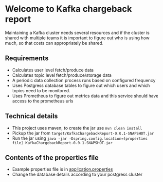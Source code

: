 # Welcome to Kafka chargeback report 
Maintaining a Kafka cluster needs several resources 
and if the cluster is shared with multiple teams it is important
to figure out who is using how much, so that costs can appropriately be shared.

## Requirements
- Calculates user level fetch/produce data
- Calculates topic level fetch/produce/storage data
- A periodic data collection process runs based on configured frequency
- Uses Postgress database tables to figure out which users and which topics need to be monitored.
- Uses Prometheus to figure out metrics data and this service should have access to the prometheus urls

## Technical details 
- This project uses maven, to create the jar use `mvn clean install`
- Pickup the jar from `target/KafkaChargebackReport-0.0.1-SNAPSHOT.jar`
- Run the jar using `java -jar -Dspring.config.location=[properties file] KafkaChargebackReport-0.0.1-SNAPSHOT.jar`


## Contents of the properties file 
- Example properties file is in [application.properties](src/main/resources/application.properties)
- Change the database details according to your postgress cluster 
